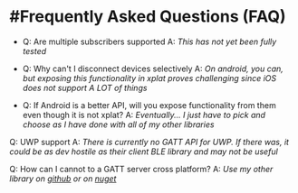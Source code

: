 # #Frequently Asked Questions (FAQ)

* Q: Are multiple subscribers supported 
  A: _This has not yet been fully tested_

* Q: Why can't I disconnect devices selectively
  A: _On android, you can, but exposing this functionality in xplat proves challenging since iOS does not support A LOT of things_
  
* Q: If Android is a better API, will you expose functionality from them even though it is not xplat?
  A: _Eventually... I just have to pick and choose as I have done with all of my other libraries_

Q: UWP support
A: _There is currently no GATT API for UWP.  If there was, it could be as dev hostile as their client BLE library and may not be useful_
  
Q: How can I cannot to a GATT server cross platform?
A: _Use my other library on [github](https://github.com/aritchie/bluetoothle) or on [nuget](https://www.nuget.org/packages/Acr.Ble/)_

